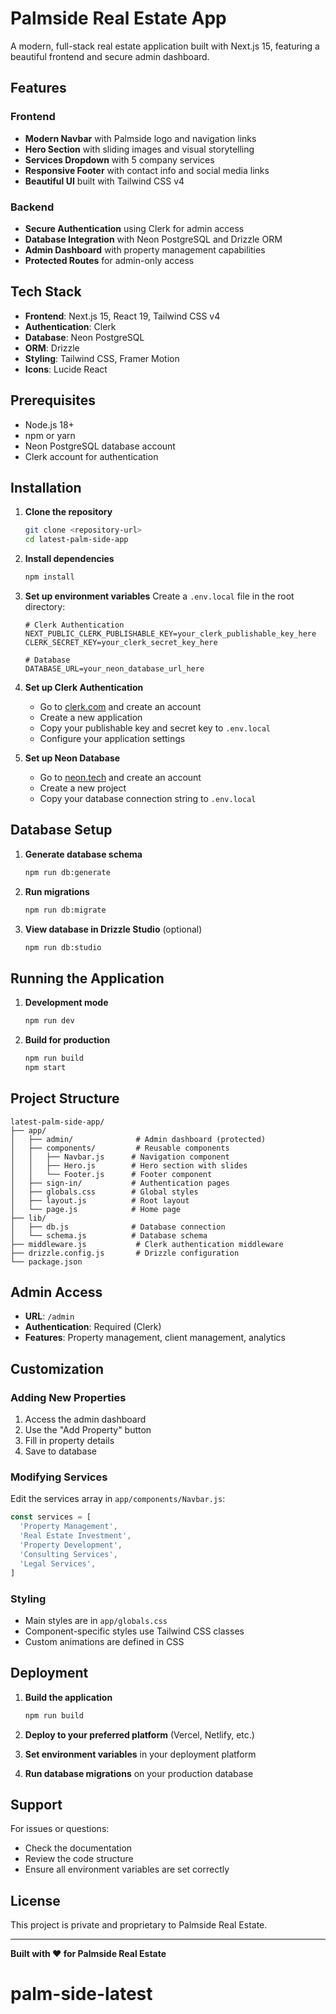 # Palmside Real Estate App

A modern, full-stack real estate application built with Next.js 15, featuring a beautiful frontend and secure admin dashboard.

## Features

### Frontend

- **Modern Navbar** with Palmside logo and navigation links
- **Hero Section** with sliding images and visual storytelling
- **Services Dropdown** with 5 company services
- **Responsive Footer** with contact info and social media links
- **Beautiful UI** built with Tailwind CSS v4

### Backend

- **Secure Authentication** using Clerk for admin access
- **Database Integration** with Neon PostgreSQL and Drizzle ORM
- **Admin Dashboard** with property management capabilities
- **Protected Routes** for admin-only access

## Tech Stack

- **Frontend**: Next.js 15, React 19, Tailwind CSS v4
- **Authentication**: Clerk
- **Database**: Neon PostgreSQL
- **ORM**: Drizzle
- **Styling**: Tailwind CSS, Framer Motion
- **Icons**: Lucide React

## Prerequisites

- Node.js 18+
- npm or yarn
- Neon PostgreSQL database account
- Clerk account for authentication

## Installation

1. **Clone the repository**

   ```bash
   git clone <repository-url>
   cd latest-palm-side-app
   ```

2. **Install dependencies**

   ```bash
   npm install
   ```

3. **Set up environment variables**
   Create a `.env.local` file in the root directory:

   ```env
   # Clerk Authentication
   NEXT_PUBLIC_CLERK_PUBLISHABLE_KEY=your_clerk_publishable_key_here
   CLERK_SECRET_KEY=your_clerk_secret_key_here

   # Database
   DATABASE_URL=your_neon_database_url_here
   ```

4. **Set up Clerk Authentication**

   - Go to [clerk.com](https://clerk.com) and create an account
   - Create a new application
   - Copy your publishable key and secret key to `.env.local`
   - Configure your application settings

5. **Set up Neon Database**
   - Go to [neon.tech](https://neon.tech) and create an account
   - Create a new project
   - Copy your database connection string to `.env.local`

## Database Setup

1. **Generate database schema**

   ```bash
   npm run db:generate
   ```

2. **Run migrations**

   ```bash
   npm run db:migrate
   ```

3. **View database in Drizzle Studio** (optional)
   ```bash
   npm run db:studio
   ```

## Running the Application

1. **Development mode**

   ```bash
   npm run dev
   ```

2. **Build for production**
   ```bash
   npm run build
   npm start
   ```

## Project Structure

```
latest-palm-side-app/
├── app/
│   ├── admin/              # Admin dashboard (protected)
│   ├── components/         # Reusable components
│   │   ├── Navbar.js      # Navigation component
│   │   ├── Hero.js        # Hero section with slides
│   │   └── Footer.js      # Footer component
│   ├── sign-in/           # Authentication pages
│   ├── globals.css        # Global styles
│   ├── layout.js          # Root layout
│   └── page.js            # Home page
├── lib/
│   ├── db.js              # Database connection
│   └── schema.js          # Database schema
├── middleware.js           # Clerk authentication middleware
├── drizzle.config.js       # Drizzle configuration
└── package.json
```

## Admin Access

- **URL**: `/admin`
- **Authentication**: Required (Clerk)
- **Features**: Property management, client management, analytics

## Customization

### Adding New Properties

1. Access the admin dashboard
2. Use the "Add Property" button
3. Fill in property details
4. Save to database

### Modifying Services

Edit the services array in `app/components/Navbar.js`:

```javascript
const services = [
  'Property Management',
  'Real Estate Investment',
  'Property Development',
  'Consulting Services',
  'Legal Services',
]
```

### Styling

- Main styles are in `app/globals.css`
- Component-specific styles use Tailwind CSS classes
- Custom animations are defined in CSS

## Deployment

1. **Build the application**

   ```bash
   npm run build
   ```

2. **Deploy to your preferred platform** (Vercel, Netlify, etc.)

3. **Set environment variables** in your deployment platform

4. **Run database migrations** on your production database

## Support

For issues or questions:

- Check the documentation
- Review the code structure
- Ensure all environment variables are set correctly

## License

This project is private and proprietary to Palmside Real Estate.

---

**Built with ❤️ for Palmside Real Estate**
# palm-side-latest
